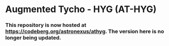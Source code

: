 # Augmented Tycho - HYG (AT-HYG)

### This repository is now hosted at https://codeberg.org/astronexus/athyg. The version here is no longer being updated.
